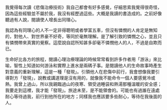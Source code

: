 
我覺得每次讀《悲傷治療技術》我自己都會有好多感覺，仔細思索我覺得很奇怪，因為這些經驗並不屬於我，我沒有經歷過這些。大概是我讀的書造成的。之前好像聽過有人說，閱讀使人增長出同理心。

我認為有同理心的人不一定非得聰明或者學富五車，但沒有憐憫的人肯定是無知的，對他人、對世界豪不好奇，等同於毫無理解。是了解引致的憐憫之心，並且只有憐憫帶來真實的覺察。這麼說自認所知甚多卻毫不憐憫他人的人，不過是自欺而已。

生命好比各方的旅程，閱讀心理治療理論的時候常常看到許多作者用「游泳」來比喻，智性上知道如何游泳和實際上進水是兩碼子事。是閱讀他人的生命故事時產生對意義的重新理解，這是一種「發現」。引領他人在悲傷中前行，我會想像我要引導對方「發現」，說教或講道理是沒有用的，就像我不能命令一個人要感覺冷或熱。我曾上過山，所以我親臨過山的夜寒、領受過睡袋和熱湯那種溫暖的安全感；我要走到這裡，我才能「發現」。旅途未至，是不能領會的。可能也有過誰在遠處耐心等待過我，前行到他所在的地方；同樣我也應該要多些耐心，等待在我後面的人。
